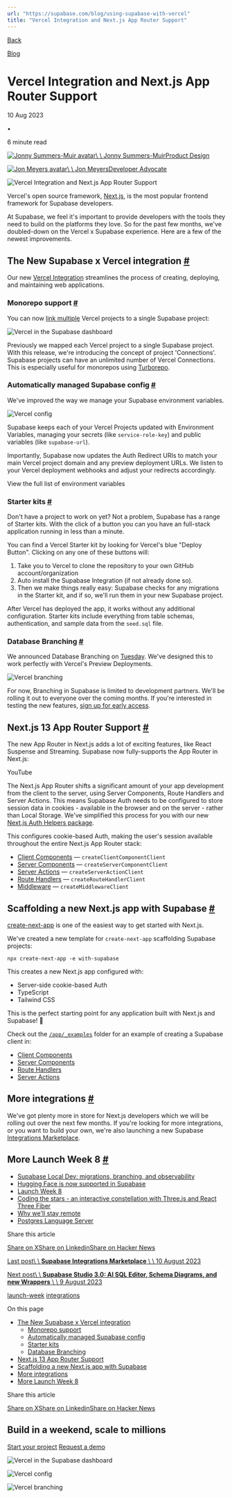 ```yaml
---
url: "https://supabase.com/blog/using-supabase-with-vercel"
title: "Vercel Integration and Next.js App Router Support"
---
```


[Back](https://supabase.com/blog)

[Blog](https://supabase.com/blog)

# Vercel Integration and Next.js App Router Support

10 Aug 2023

•

6 minute read

[![Jonny Summers-Muir avatar](https://supabase.com/_next/image?url=https%3A%2F%2Fgithub.com%2Fmildtomato.png&w=96&q=75&dpl=dpl_7FY8EmFQ6G3YqautJ4Fvh1viLnvu)\\
\\
Jonny Summers-MuirProduct Design](https://github.com/mildtomato)

[![Jon Meyers avatar](https://supabase.com/_next/image?url=https%3A%2F%2Fgithub.com%2Fdijonmusters.png&w=96&q=75&dpl=dpl_7FY8EmFQ6G3YqautJ4Fvh1viLnvu)\\
\\
Jon MeyersDeveloper Advocate](https://twitter.com/jonmeyers_io)

![Vercel Integration and Next.js App Router Support](https://supabase.com/_next/image?url=%2Fimages%2Fblog%2Flaunch-week-8%2Fday-4%2Fvercel-and-supabase-thumb.jpg&w=3840&q=100&dpl=dpl_7FY8EmFQ6G3YqautJ4Fvh1viLnvu)

Vercel's open source framework, [Next.js](https://nextjs.org/), is the most popular frontend framework for Supabase developers.

At Supabase, we feel it's important to provide developers with the tools they need to build on the platforms they love. So for the past few months, we've doubled-down on the Vercel x Supabase experience. Here are a few of the newest improvements.

## The New Supabase x Vercel integration [\#](https://supabase.com/blog/using-supabase-with-vercel\#the-new-supabase-x-vercel-integration)

Our new [Vercel Integration](https://vercel.com/integrations/supabase) streamlines the process of creating, deploying, and maintaining web applications.

### Monorepo support [\#](https://supabase.com/blog/using-supabase-with-vercel\#monorepo-support)

You can now [link multiple](https://app.supabase.com/org/_/integrations) Vercel projects to a single Supabase project:

![Vercel in the Supabase dashboard](https://supabase.com/_next/image?url=%2Fimages%2Fblog%2Flaunch-week-8%2Fday-4%2Fvercel-dashboard.png&w=3840&q=75&dpl=dpl_7FY8EmFQ6G3YqautJ4Fvh1viLnvu)

Previously we mapped each Vercel project to a single Supabase project. With this release, we're introducing the concept of project 'Connections'. Supabase projects can have an unlimited number of Vercel Connections. This is especially useful for monorepos using [Turborepo](https://turbo.build/).

### Automatically managed Supabase config [\#](https://supabase.com/blog/using-supabase-with-vercel\#automatically-managed-supabase-config)

We've improved the way we manage your Supabase environment variables.

![Vercel config](https://supabase.com/_next/image?url=%2Fimages%2Fblog%2Flaunch-week-8%2Fday-4%2Fvercel-config.png&w=3840&q=75&dpl=dpl_7FY8EmFQ6G3YqautJ4Fvh1viLnvu)

Supabase keeps each of your Vercel Projects updated with Environment Variables, managing your secrets (like `service-role-key`) and public variables (like `supabase-url`).

Importantly, Supabase now updates the Auth Redirect URIs to match your main Vercel project domain and any preview deployment URLs. We listen to your Vercel deployment webhooks and adjust your redirects accordingly.

View the full list of environment variables

### Starter kits [\#](https://supabase.com/blog/using-supabase-with-vercel\#starter-kits)

Don't have a project to work on yet? Not a problem, Supabase has a range of Starter kits. With the click of a button you can you have an full-stack application running in less than a minute.

You can find a Vercel Starter kit by looking for Vercel's blue "Deploy Button". Clicking on any one of these buttons will:

1. Take you to Vercel to clone the repository to your own GitHub account/organization
2. Auto install the Supabase Integration (if not already done so).
3. Then we make things really easy: Supabase checks for any migrations in the Starter kit, and if so, we'll run them in your new Supabase project.

After Vercel has deployed the app, it works without any additional configuration. Starter kits include everything from table schemas, authentication, and sample data from the `seed.sql` file.

### Database Branching [\#](https://supabase.com/blog/using-supabase-with-vercel\#database-branching)

We announced Database Branching on [Tuesday](https://supabase.com/blog/supabase-local-dev#branching-and-preview-environments). We've designed this to work perfectly with Vercel's Preview Deployments.

![Vercel branching](https://supabase.com/_next/image?url=%2Fimages%2Fblog%2Flaunch-week-8%2Fday-4%2Fsupabase-vercel-branching.png&w=3840&q=75&dpl=dpl_7FY8EmFQ6G3YqautJ4Fvh1viLnvu)

For now, Branching in Supabase is limited to development partners. We'll be rolling it out to everyone over the coming months. If you're interested in testing the new features, [sign up for early access](https://forms.supabase.com/branching-request).

## Next.js 13 App Router Support [\#](https://supabase.com/blog/using-supabase-with-vercel\#nextjs-13-app-router-support)

The new App Router in Next.js adds a lot of exciting features, like React Suspense and Streaming. Supabase now fully-supports the App Router in Next.js:

YouTube

The Next.js App Router shifts a significant amount of your app development from the client to the server, using Server Components, Route Handlers and Server Actions. This means Supabase Auth needs to be configured to store session data in cookies - available in the browser and on the server - rather than Local Storage. We've simplified this process for you with our new [Next.js Auth Helpers package](https://supabase.com/docs/guides/auth/auth-helpers/nextjs).

This configures cookie-based Auth, making the user's session available throughout the entire Next.js App Router stack:

- [Client Components](https://supabase.com/docs/guides/auth/auth-helpers/nextjs#client-components) — `createClientComponentClient`
- [Server Components](https://supabase.com/docs/guides/auth/auth-helpers/nextjs#server-components) — `createServerComponentClient`
- [Server Actions](https://supabase.com/docs/guides/auth/auth-helpers/nextjs#server-actions) — `createServerActionClient`
- [Route Handlers](https://supabase.com/docs/guides/auth/auth-helpers/nextjs#route-handlers) — `createRouteHandlerClient`
- [Middleware](https://supabase.com/docs/guides/auth/auth-helpers/nextjs#middleware) — `createMiddlewareClient`

## Scaffolding a new Next.js app with Supabase [\#](https://supabase.com/blog/using-supabase-with-vercel\#scaffolding-a-new-nextjs-app-with-supabase)

[create-next-app](https://nextjs.org/docs/pages/api-reference/create-next-app) is one of the easiest way to get started with Next.js.

We've created a new template for `create-next-app` scaffolding Supabase projects:

`
npx create-next-app -e with-supabase
`

This creates a new Next.js app configured with:

- Server-side cookie-based Auth
- TypeScript
- Tailwind CSS

This is the perfect starting point for any application built with Next.js and Supabase! 🚀

Check out the [`/app/_examples`](https://github.com/vercel/next.js/blob/canary/examples/with-supabase/app/_examples) folder for an example of creating a Supabase client in:

- [Client Components](https://github.com/vercel/next.js/blob/canary/examples/with-supabase/app/_examples/client-component/page.tsx)
- [Server Components](https://github.com/vercel/next.js/blob/canary/examples/with-supabase/app/_examples/server-component/page.tsx)
- [Route Handlers](https://github.com/vercel/next.js/blob/canary/examples/with-supabase/app/_examples/route-handler/route.ts)
- [Server Actions](https://github.com/vercel/next.js/blob/canary/examples/with-supabase/app/_examples/server-action/page.tsx)

## More integrations [\#](https://supabase.com/blog/using-supabase-with-vercel\#more-integrations)

We've got plenty more in store for Next.js developers which we will be rolling out over the next few months. If you're looking for more integrations, or you want to build your own, we're also launching a new Supabase [Integrations Marketplace](https://supabase.com/blog/supabase-integrations-marketplace).

## More Launch Week 8 [\#](https://supabase.com/blog/using-supabase-with-vercel\#more-launch-week-8)

- [Supabase Local Dev: migrations, branching, and observability](https://supabase.com/blog/supabase-local-dev)
- [Hugging Face is now supported in Supabase](https://supabase.com/blog/hugging-face-supabase)
- [Launch Week 8](https://supabase.com/launch-week)
- [Coding the stars - an interactive constellation with Three.js and React Three Fiber](https://supabase.com/blog/interactive-constellation-threejs-react-three-fiber)
- [Why we'll stay remote](https://supabase.com/blog/why-supabase-remote)
- [Postgres Language Server](https://github.com/supabase/postgres_lsp)

Share this article

[Share on X](https://twitter.com/intent/tweet?url=https%3A%2F%2Fsupabase.com%2Fblog%2Fusing-supabase-with-vercel&text=Vercel%20Integration%20and%20Next.js%20App%20Router%20Support)[Share on Linkedin](https://www.linkedin.com/shareArticle?url=https%3A%2F%2Fsupabase.com%2Fblog%2Fusing-supabase-with-vercel&text=Vercel%20Integration%20and%20Next.js%20App%20Router%20Support)[Share on Hacker News](https://news.ycombinator.com/submitlink?u=https%3A%2F%2Fsupabase.com%2Fblog%2Fusing-supabase-with-vercel&t=Vercel%20Integration%20and%20Next.js%20App%20Router%20Support)

[Last post\\
\\
**Supabase Integrations Marketplace** \\
\\
10 August 2023](https://supabase.com/blog/supabase-integrations-marketplace)

[Next post\\
\\
**Supabase Studio 3.0: AI SQL Editor, Schema Diagrams, and new Wrappers** \\
\\
9 August 2023](https://supabase.com/blog/supabase-studio-3-0)

[launch-week](https://supabase.com/blog/tags/launch-week) [integrations](https://supabase.com/blog/tags/integrations)

On this page

- [The New Supabase x Vercel integration](https://supabase.com/blog/using-supabase-with-vercel#the-new-supabase-x-vercel-integration)
  - [Monorepo support](https://supabase.com/blog/using-supabase-with-vercel#monorepo-support)
  - [Automatically managed Supabase config](https://supabase.com/blog/using-supabase-with-vercel#automatically-managed-supabase-config)
  - [Starter kits](https://supabase.com/blog/using-supabase-with-vercel#starter-kits)
  - [Database Branching](https://supabase.com/blog/using-supabase-with-vercel#database-branching)
- [Next.js 13 App Router Support](https://supabase.com/blog/using-supabase-with-vercel#nextjs-13-app-router-support)
- [Scaffolding a new Next.js app with Supabase](https://supabase.com/blog/using-supabase-with-vercel#scaffolding-a-new-nextjs-app-with-supabase)
- [More integrations](https://supabase.com/blog/using-supabase-with-vercel#more-integrations)
- [More Launch Week 8](https://supabase.com/blog/using-supabase-with-vercel#more-launch-week-8)

Share this article

[Share on X](https://twitter.com/intent/tweet?url=https%3A%2F%2Fsupabase.com%2Fblog%2Fusing-supabase-with-vercel&text=Vercel%20Integration%20and%20Next.js%20App%20Router%20Support)[Share on Linkedin](https://www.linkedin.com/shareArticle?url=https%3A%2F%2Fsupabase.com%2Fblog%2Fusing-supabase-with-vercel&text=Vercel%20Integration%20and%20Next.js%20App%20Router%20Support)[Share on Hacker News](https://news.ycombinator.com/submitlink?u=https%3A%2F%2Fsupabase.com%2Fblog%2Fusing-supabase-with-vercel&t=Vercel%20Integration%20and%20Next.js%20App%20Router%20Support)

## Build in a weekend, scale to millions

[Start your project](https://supabase.com/dashboard) [Request a demo](https://supabase.com/contact/sales)

![Vercel in the Supabase dashboard](https://supabase.com/_next/image?url=%2Fimages%2Fblog%2Flaunch-week-8%2Fday-4%2Fvercel-dashboard.png&w=3840&q=75&dpl=dpl_7FY8EmFQ6G3YqautJ4Fvh1viLnvu)

![Vercel config](https://supabase.com/_next/image?url=%2Fimages%2Fblog%2Flaunch-week-8%2Fday-4%2Fvercel-config.png&w=3840&q=75&dpl=dpl_7FY8EmFQ6G3YqautJ4Fvh1viLnvu)

![Vercel branching](https://supabase.com/_next/image?url=%2Fimages%2Fblog%2Flaunch-week-8%2Fday-4%2Fsupabase-vercel-branching.png&w=3840&q=75&dpl=dpl_7FY8EmFQ6G3YqautJ4Fvh1viLnvu)